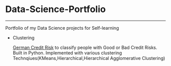 # Data-Science-Portfolio

-----------------------------------------------------------------------------------------------
Portfolio of my Data Science projects for Self-learning

* Clustering

  [German Credit Risk](https://github.com/parthgandhi487/Data-Science-Portfolio/tree/master/German%20Credit%20Risk) to classify people       with Good or Bad Credit Risks. Built in  Python. Implemented with various clustering                                Technqiues(KMeans,Hierarchical,Hierarchical Agglomerative Clustering)
